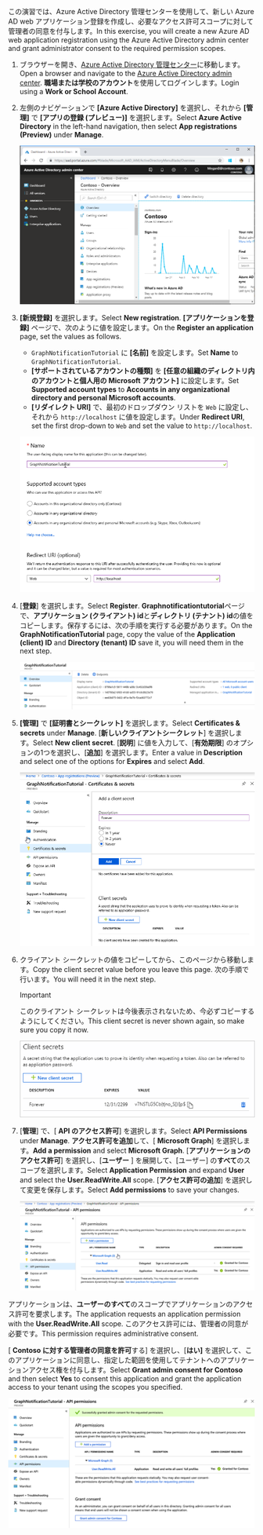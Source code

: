 <!-- markdownlint-disable MD002 MD041 -->

<span data-ttu-id="dffa8-101">この演習では、Azure Active Directory 管理センターを使用して、新しい Azure AD web アプリケーション登録を作成し、必要なアクセス許可スコープに対して管理者の同意を付与します。</span><span class="sxs-lookup"><span data-stu-id="dffa8-101">In this exercise, you will create a new Azure AD web application registration using the Azure Active Directory admin center and grant administrator consent to the required permission scopes.</span></span>

1. <span data-ttu-id="dffa8-102">ブラウザーを開き、[Azure Active Directory 管理センター](https://portal.azure.com)に移動します。</span><span class="sxs-lookup"><span data-stu-id="dffa8-102">Open a browser and navigate to the [Azure Active Directory admin center](https://portal.azure.com).</span></span> <span data-ttu-id="dffa8-103">**職場または学校のアカウント**を使用してログインします。</span><span class="sxs-lookup"><span data-stu-id="dffa8-103">Login using a **Work or School Account**.</span></span>

1. <span data-ttu-id="dffa8-104">左側のナビゲーションで **[Azure Active Directory]** を選択し、それから **[管理]** で **[アプリの登録 (プレビュー)]** を選択します。</span><span class="sxs-lookup"><span data-stu-id="dffa8-104">Select **Azure Active Directory** in the left-hand navigation, then select **App registrations (Preview)** under **Manage**.</span></span>

    ![<span data-ttu-id="dffa8-105">アプリの登録のスクリーンショット</span><span class="sxs-lookup"><span data-stu-id="dffa8-105">A screenshot of the App registrations</span></span> ](./images/01.png)

1. <span data-ttu-id="dffa8-106">**[新規登録]** を選択します。</span><span class="sxs-lookup"><span data-stu-id="dffa8-106">Select **New registration**.</span></span> <span data-ttu-id="dffa8-107">**[アプリケーションを登録]** ページで、次のように値を設定します。</span><span class="sxs-lookup"><span data-stu-id="dffa8-107">On the **Register an application** page, set the values as follows.</span></span>

    - <span data-ttu-id="dffa8-108">`GraphNotificationTutorial` に **[名前]** を設定します。</span><span class="sxs-lookup"><span data-stu-id="dffa8-108">Set **Name** to `GraphNotificationTutorial`.</span></span>
    - <span data-ttu-id="dffa8-109">**[サポートされているアカウントの種類]** を **[任意の組織のディレクトリ内のアカウントと個人用の Microsoft アカウント]** に設定します。</span><span class="sxs-lookup"><span data-stu-id="dffa8-109">Set **Supported account types** to **Accounts in any organizational directory and personal Microsoft accounts**.</span></span>
    - <span data-ttu-id="dffa8-110">**[リダイレクト URI]** で、最初のドロップダウン リストを `Web` に設定し、それから `http://localhost` に値を設定します。</span><span class="sxs-lookup"><span data-stu-id="dffa8-110">Under **Redirect URI**, set the first drop-down to `Web` and set the value to `http://localhost`.</span></span>

    ![[アプリケーションの登録] ページのスクリーンショット](./images/02.png)

1. <span data-ttu-id="dffa8-112">[**登録**] を選択します。</span><span class="sxs-lookup"><span data-stu-id="dffa8-112">Select **Register**.</span></span> <span data-ttu-id="dffa8-113">**Graphnotificationtutorial**ページで、**アプリケーション (クライアント) id**と**ディレクトリ (テナント) id**の値をコピーします。保存するには、次の手順を実行する必要があります。</span><span class="sxs-lookup"><span data-stu-id="dffa8-113">On the **GraphNotificationTutorial** page, copy the value of the **Application (client) ID** and **Directory (tenant) ID** save it, you will need them in the next step.</span></span>

    ![新しいアプリの登録のアプリケーション ID のスクリーンショット](./images/03.png)

1. <span data-ttu-id="dffa8-115">**[管理]** で **[証明書とシークレット]** を選択します。</span><span class="sxs-lookup"><span data-stu-id="dffa8-115">Select **Certificates & secrets** under **Manage**.</span></span> <span data-ttu-id="dffa8-116">[**新しいクライアントシークレット**] を選択します。</span><span class="sxs-lookup"><span data-stu-id="dffa8-116">Select **New client secret**.</span></span> <span data-ttu-id="dffa8-117">[**説明**] に値を入力して、[**有効期限**] のオプションの1つを選択し、[**追加**] を選択します。</span><span class="sxs-lookup"><span data-stu-id="dffa8-117">Enter a value in **Description** and select one of the options for **Expires** and select **Add**.</span></span>

    ![[クライアントシークレットの追加] ダイアログのスクリーンショット](./images/04.png)

1. <span data-ttu-id="dffa8-119">クライアント シークレットの値をコピーしてから、このページから移動します。</span><span class="sxs-lookup"><span data-stu-id="dffa8-119">Copy the client secret value before you leave this page.</span></span> <span data-ttu-id="dffa8-120">次の手順で行います。</span><span class="sxs-lookup"><span data-stu-id="dffa8-120">You will need it in the next step.</span></span>

    > [!IMPORTANT]
    > <span data-ttu-id="dffa8-121">このクライアント シークレットは今後表示されないため、今必ずコピーするようにしてください。</span><span class="sxs-lookup"><span data-stu-id="dffa8-121">This client secret is never shown again, so make sure you copy it now.</span></span>

    ![新しく追加されたクライアントシークレットのスクリーンショット](./images/05.png)

1. <span data-ttu-id="dffa8-123">[**管理**] で、[ **API のアクセス許可**] を選択します。</span><span class="sxs-lookup"><span data-stu-id="dffa8-123">Select **API Permissions** under **Manage**.</span></span> <span data-ttu-id="dffa8-124">**アクセス許可を追加**して、[ **Microsoft Graph**] を選択します。</span><span class="sxs-lookup"><span data-stu-id="dffa8-124">**Add a permission** and select **Microsoft Graph**.</span></span> <span data-ttu-id="dffa8-125">[**アプリケーションのアクセス許可**] を選択し、[**ユーザー** ] を展開して、[ユーザー] の**すべて**のスコープを選択します。</span><span class="sxs-lookup"><span data-stu-id="dffa8-125">Select **Application Permission** and expand **User** and select the **User.ReadWrite.All** scope.</span></span> <span data-ttu-id="dffa8-126">[**アクセス許可の追加**] を選択して変更を保存します。</span><span class="sxs-lookup"><span data-stu-id="dffa8-126">Select **Add permissions** to save your changes.</span></span>

    ![新しく追加されたクライアントシークレットのスクリーンショット](./images/06.png)

<span data-ttu-id="dffa8-128">アプリケーションは、**ユーザーのすべて**のスコープでアプリケーションのアクセス許可を要求します。</span><span class="sxs-lookup"><span data-stu-id="dffa8-128">The application requests an application permission with the **User.ReadWrite.All** scope.</span></span> <span data-ttu-id="dffa8-129">このアクセス許可には、管理者の同意が必要です。</span><span class="sxs-lookup"><span data-stu-id="dffa8-129">This permission requires administrative consent.</span></span>

<span data-ttu-id="dffa8-130">[ **Contoso に対する管理者の同意を許可**する] を選択し、[**はい]** を選択して、このアプリケーションに同意し、指定した範囲を使用してテナントへのアプリケーションアクセス権を付与します。</span><span class="sxs-lookup"><span data-stu-id="dffa8-130">Select **Grant admin consent for Contoso** and then select **Yes** to consent this application and grant the application access to your tenant using the scopes you specified.</span></span>

![サインインのスクリーンショット](./images/07.png)
